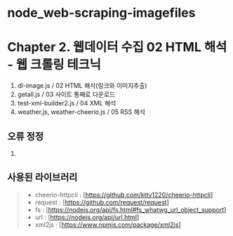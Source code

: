 # node_web-scraping-imagefiles

Chapter 2. 웹데이터 수집 02 HTML 해석 - 웹 크롤링 테크닉
============
1. dl-image.js / 02 HTML 해석(링크와 이미지추출)
1. getall.js / 03 사이트 통째로 다운로드
1. test-xml-builder2.js / 04 XML 해석
1. weather.js, weather-cheerio.js / 05 RSS 해석

## 오류 정정
1. 

## 사용된 라이브러리
> - cheerio-httpcli : [https://github.com/ktty1220/cheerio-httpcli]
> - request : [https://github.com/request/request]
> - fs : [https://nodejs.org/api/fs.html#fs_whatwg_url_object_support]
> - url : [https://nodejs.org/api/url.html]
> - xml2js : [https://www.npmjs.com/package/xml2js]
